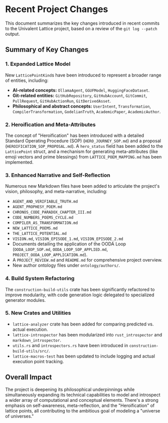# Recent Project Changes

This document summarizes the key changes introduced in recent commits to the Univalent Lattice project, based on a review of the `git log --patch` output.

## Summary of Key Changes

### 1. Expanded Lattice Model
New `LatticePointKind`s have been introduced to represent a broader range of entities, including:
*   **AI-related concepts:** `OllamaAgent`, `GGUFModel`, `HuggingFaceDataset`.
*   **Git-related entities:** `GitHubRepository`, `GitHubAccount`, `GitCommit`, `PullRequest`, `GitHubActionRun`, `GitDerivedAsset`.
*   **Philosophical and abstract concepts:** `UserIntent`, `Transformation`, `CompilerTransformation`, `GodelianTruth`, `AcademicPaper`, `AcademicAuthor`.

### 2. Heroification and Meta-Attributes
The concept of "Heroification" has been introduced with a detailed Standard Operating Procedure (SOP) (`HERO_JOURNEY_SOP.md`) and a proposal (`HEROIFICATION_SOP_PROPOSAL.md`). A `hero_status` field has been added to the `LatticePoint` struct, and a mechanism for generating meta-attributes (like emoji vectors and prime blessings) from `LATTICE_POEM_MAPPING.md` has been implemented.

### 3. Enhanced Narrative and Self-Reflection
Numerous new Markdown files have been added to articulate the project's vision, philosophy, and meta-narrative, including:
*   `AGENT_AND_VERIFIABLE_TRUTH.md`
*   `AGENT_PROPHESY_POEM.md`
*   `CHRONOS_CODE_PARADOX_CHAPTER_III.md`
*   `CODE_NUMBERS_POEMS_CYCLE.md`
*   `COMPILER_AS_TRANSFORMATION.md`
*   `NEW_LATTICE_POEMS.md`
*   `THE_LATTICE_POTENTIAL.md`
*   `VISION.md`, `VISION_EPISODE_1.md`, `VISION_EPISODE_2.md`
*   Documents detailing the application of the OODA Loop (`OODA_LOOP_SOP.md`, `OODA_LOOP_SOP_APPLIED.md`, `PROJECT_OODA_LOOP_APPLICATION.md`).
*   A `PROJECT_REVIEW.md` and `README.md` for comprehensive project overview.
*   New author ontology files under `ontology/authors/`.

### 4. Build System Refactoring
The `construction-build-utils` crate has been significantly refactored to improve modularity, with code generation logic delegated to specialized generator modules.

### 5. New Crates and Utilities
*   `lattice-analyzer` crate has been added for comparing predicted vs. actual execution.
*   `lattice-introspector` has been modularized into `rust_introspector` and `markdown_introspector`.
*   `utils.rs` and `introspectors.rs` have been introduced in `construction-build-utils/src/`.
*   `lattice-macros-test` has been updated to include logging and actual execution point tracking.

## Overall Impact

The project is deepening its philosophical underpinnings while simultaneously expanding its technical capabilities to model and introspect a wider array of computational and conceptual elements. There's a strong emphasis on self-awareness, meta-reflection, and the "Heroification" of lattice points, all contributing to the ambitious goal of modeling a "universe of universes."
